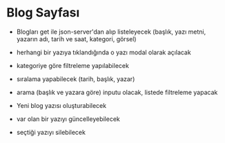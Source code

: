 # Blog Sayfası

- Blogları get ile json-server'dan alıp listeleyecek (başlık, yazı metni, yazarın adı, tarih ve saat, kategori, görsel)
- herhangi bir yazıya tıklandığında o yazı modal olarak açılacak

- kategoriye göre filtreleme yapılabilecek
- sıralama yapabilecek (tarih, başlık, yazar)
- arama (başlık ve yazara göre) inputu olacak, listede filtreleme yapacak


- Yeni blog yazısı oluşturabilecek
- var olan bir yazıyı güncelleyebilecek
- seçtiği yazıyı silebilecek
